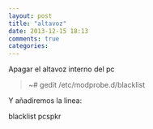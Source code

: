 ```yaml
---
layout: post
title: "altavoz"
date: 2013-12-15 18:13
comments: true
categories: 
---
```

Apagar el altavoz interno del pc

>~# gedit /etc/modprobe.d/blacklist

Y añadiremos la linea:

blacklist pcspkr

